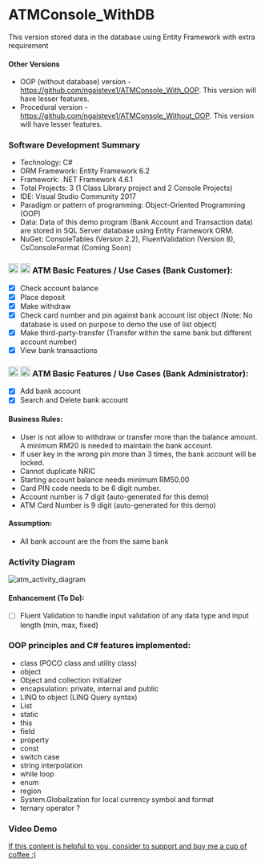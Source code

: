 # ATMConsole_WithDB
This version stored data in the database using Entity Framework with extra requirement

#### Other Versions
- OOP (without database) version - https://github.com/ngaisteve1/ATMConsole_With_OOP. This version will have lesser features.
- Procedural version - https://github.com/ngaisteve1/ATMConsole_Without_OOP. This version will have lesser features.


### Software Development Summary
- Technology: C#
- ORM Framework: Entity Framework 6.2
- Framework: .NET Framework 4.6.1
- Total Projects: 3 (1 Class Library project and 2 Console Projects)
- IDE: Visual Studio Community 2017
- Paradigm or pattern of programming: Object-Oriented Programming (OOP)
- Data: Data of this demo program (Bank Account and Transaction data) are stored in SQL Server database using Entity Framework ORM.
- NuGet: ConsoleTables (Version 2.2), FluentValidation (Version 8), CsConsoleFormat (Coming Soon)

### <img class="emoji" alt="atm" height="20" width="20" src="https://github.githubassets.com/images/icons/emoji/unicode/1f3e7.png"> <img class="emoji" alt="credit_card" height="20" width="20" src="https://github.githubassets.com/images/icons/emoji/unicode/1f4b3.png"> ATM Basic Features / Use Cases (Bank Customer):
- [x] Check account balance
- [x] Place deposit
- [x] Make withdraw
- [x] Check card number and pin against bank account list object (Note: No database is used on purpose to demo the use of list object)
- [x] Make third-party-transfer (Transfer within the same bank but different account number)
- [x] View bank transactions

### <img class="emoji" alt="atm" height="20" width="20" src="https://github.githubassets.com/images/icons/emoji/unicode/1f3e7.png"> <img class="emoji" alt="credit_card" height="20" width="20" src="https://github.githubassets.com/images/icons/emoji/unicode/1f4b3.png"> ATM Basic Features / Use Cases (Bank Administrator):
- [x] Add bank account
- [x] Search and Delete bank account

#### Business Rules:
- User is not allow to withdraw or transfer more than the balance amount. A minimum RM20 is needed to maintain the bank account.
- If user key in the wrong pin more than 3 times, the bank account will be locked.
- Cannot duplicate NRIC
- Starting account balance needs minimum RM50.00
- Card PIN code needs to be 6 digit number.
- Account number is 7 digit (auto-generated for this demo)
- ATM Card Number is 9 digit (auto-generated for this demo)

#### Assumption:
- All bank account are the from the same bank

### Activity Diagram
![atm_activity_diagram](https://user-images.githubusercontent.com/21274590/53474610-8615c080-3aa8-11e9-99b2-b1cb32f7ec1c.png)


#### Enhancement (To Do):
- [ ] Fluent Validation to handle input validation of any data type and input length (min, max, fixed)

### OOP principles and C# features implemented:
- class (POCO class and utility class)
- object
- Object and collection initializer
- encapsulation: private, internal and public
- LINQ to object (LINQ Query syntax)
- List
- static
- this
- field
- property
- const
- switch case
- string interpolation
- while loop
- enum
- region
- System.Globalization for local currency symbol and format
- ternary operator ?

### Video Demo


[If this content is helpful to you, consider to support and buy me a cup of coffee :) ](https://ko-fi.com/V7V2PN67)

